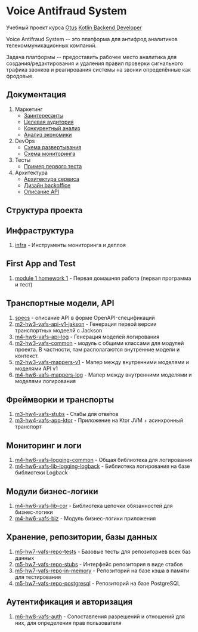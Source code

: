 # Voice Antifraud System

Учебный проект курса [Otus](https://otus.ru) [Kotlin Backend Developer](https://otus.ru/lessons/kotlin/)

Voice Antifraud System -- это платформа для антифрод аналитиков телекоммуникационных компаний. 

Задача платформы -- предоставить рабочее место аналитика для создания/редактирования и удаления правил проверки сигнального трафика звонков и реагирования системы на звонки определённые как фродовые.

## Документация

1. Маркетинг
   * [Заинтересанты](./docs/01-marketing/01-stakeholders.md)
   * [Целевая аудитория](./docs/01-marketing/02-target-audience.md)
   * [Конкурентный анализ](./docs/01-marketing/03-concurrency.md)
   * [Анализ экономики](./docs/01-marketing/04-economy.md)
2. DevOps
   * [Схема развертывания](./docs/02-devops/01-infrastruture.md)
   * [Схема мониторинга](./docs/02-devops/02-monitoring.md)
3. Тесты
   * [Пример первого теста](./m1-hw1/src/test)
4. Архитектура
   * [Архитектура сервиса](./docs/04-arch/01-architecture.md)
   * [Дизайн backoffice](./docs/04-arch/02-design.md)
   * [Описание API](./docs/04-arch/03-api.md)

## Структура проекта

## Инфраструктура
1. [infra](infra) - Инструменты мониторинга и деплоя

## First App and Test

1. [module 1 homework 1](m1-hw1) - Первая домашняя работа (первая программа и тест)

## Транспортные модели, API

1. [specs](specs) - описание API в форме OpenAPI-спецификаций
2. [m2-hw3-vafs-api-v1-jakson](m2-hw3-vafs-api-v1-jakson) - Генерация первой версии транспортных модеелй с
   Jackson
3. [m4-hw6-vafs-api-log](m4-hw6-vafs-api-log) - Генерация моделей логирования
4. [m2-hw3-vafs-common](m2-hw3-vafs-common) - модуль с общими классами для модулей проекта. В частности, там
   располагаются внутренние модели и контекст.
5. [m2-hw3-vafs-mappers-v1](m2-hw3-vafs-mappers-v1) - Мапер между внутренними моделями и моделями API v1
6. [m4-hw6-vafs-mappers-log](m4-hw6-vafs-mappers-log) -  Мапер между внутренними моделями и моделями логирования

## Фреймворки и транспорты
1. [m3-hw4-vafs-stubs](m3-hw4-vafs-stubs) - Стабы для ответов
2. [m3-hw4-vafs-app-ktor](m3-hw4-vafs-app-ktor) - Приложение на Ktor JVM + асинхронный транспорт

## Мониторинг и логи
1. [m4-hw6-vafs-logging-common](m4-hw6-vafs-logging-common) - Общая библиотека для логирования
2. [m4-hw6-vafs-lib-logging-logback](m4-hw6-vafs-lib-logging-logback) - Библиотека логирования на базе библиотеки
   Logback

## Модули бизнес-логики
1. [m4-hw6-vafs-lib-cor](m4-hw6-vafs-lib-cor) - Библиотека цепочки обязанностей для бизнес-логики
2. [m4-hw6-vafs-biz](m4-hw6-vafs-biz) - Модуль бизнес-логики приложения

## Хранение, репозитории, базы данных
1. [m5-hw7-vafs-repo-tests](m5-hw7-vafs-repo-tests) - Базовые тесты для репозиториев всех баз данных
2. [m5-hw7-vafs-repo-stubs](m5-hw7-vafs-repo-stubs) - Интерфейс репозитория в виде стабов
3. [m5-hw7-vafs-repo-in-memory](m5-hw7-vafs-repo-in-memory) - Репозиторий на базе кэша в памяти для тестирования
4. [m5-hw7-vafs-repo-postgresql](m5-hw7-vafs-repo-postgresql) - Репозиторий на базе PostgreSQL

## Аутентификация и авторизация
1. [m6-hw8-vafs-auth](m6-hw8-vafs-auth) - Сопоставления разрешений и отношений для них, для определения прав пользователя